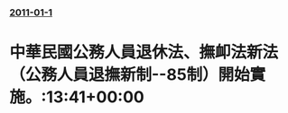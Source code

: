 ### [2011-01-1](/news/2011/01/1/index.md)

##### 
#  中華民國公務人員退休法、撫卹法新法（公務人員退撫新制--85制）開始實施。:13:41+00:00



